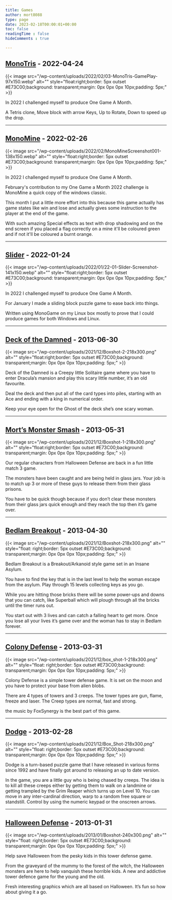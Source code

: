 ```yaml
---
title: Games
author: mort8088
type: page
date: 2023-02-18T00:00:01+00:00
toc: false
readingTime : false
hideComments : true

---
```


## [MonoTris][9] - 2022-04-24

{{< image src="/wp-content/uploads/2022/02/03-MonoTris-GamePlay-97x150.webp" alt="" style="float:right;border: 5px outset #E73C00;background: transparent;margin: 0px 0px 0px 10px;padding: 5px;" >}}

In 2022 I challenged myself to produce One Game A Month.

A Tetris clone, Move block with arrow Keys, Up to Rotate, Down to speed up the drop.

---

## [MonoMine][8] - 2022-02-26

{{< image src="/wp-content/uploads/2022/02/MonoMineScreenshot001-138x150.webp" alt="" style="float:right;border: 5px outset #E73C00;background: transparent;margin: 0px 0px 0px 10px;padding: 5px;" >}}

In 2022 I challenged myself to produce One Game A Month.

February's contribution to my One Game a Month 2022 challenge is MonoMine a quick copy of the windows classic.

This month I put a little more effort into this because this game actually has game states like win and lose and actually gives some instruction to the player at the end of the game.

With such amazing Special effects as text with drop shadowing and on the end screen if you placed a flag correctly on a mine it'll be coloured green and if not it'll be coloured a burnt orange.

---

## [Slider][7] - 2022-01-24

{{< image src="/wp-content/uploads/2022/01/22-01-Slider-Screenshot-141x150.webp" alt="" style="float:right;border: 5px outset #E73C00;background: transparent;margin: 0px 0px 0px 10px;padding: 5px;" >}}

In 2022 I challenged myself to produce One Game A Month.

For January I made a sliding block puzzle game to ease back into things.

Written using MonoGame on my Linux box mostly to prove that I could produce games for both Windows and Linux.

---

## [Deck of the Damned][6] - 2013-06-30

{{< image src="/wp-content/uploads/2021/12/Boxshot-2-218x300.png" alt="" style="float:right;border: 5px outset #E73C00;background: transparent;margin: 0px 0px 0px 10px;padding: 5px;" >}}

Deck of the Damned is a Creepy little Solitaire game where you have to enter Dracula’s mansion and play this scary little number, it’s an old favourite.

Deal the deck and then put all of the card types into piles, starting with an Ace and ending with a king in numerical order.

Keep your eye open for the Ghost of the deck she’s one scary woman.

---

## [Mort’s Monster Smash][5] - 2013-05-31

{{< image src="/wp-content/uploads/2021/12/Boxshot-1-218x300.png" alt="" style="float:right;border: 5px outset #E73C00;background: transparent;margin: 0px 0px 0px 10px;padding: 5px;" >}}

Our regular characters from Halloween Defense are back in a fun little match 3 game.

The monsters have been caught and are being held in glass jars. Your job is to match up 3 or more of these guys to release them from their glass prisons.

You have to be quick though because if you don’t clear these monsters from their glass jars quick enough and they reach the top then it’s game over.

---

## [Bedlam Breakout][4] - 2013-04-30

{{< image src="/wp-content/uploads/2021/12/Boxshot-218x300.png" alt="" style="float: right;border: 5px outset #E73C00;background: transparent;margin: 0px 0px 0px 10px;padding: 5px;" >}}

Bedlam Breakout is a Breakout/Arkanoid style game set in an Insane Asylum.

You have to find the key that is in the last level to help the woman escape from the asylum. Play through 15 levels collecting keys as you go.

While you are hitting those bricks there will be some power-ups and downs that you can catch, like Superball which will plough through all the bricks until the timer runs out.

You start out with 3 lives and can catch a falling heart to get more. Once you lose all your lives it’s game over and the woman has to stay in Bedlam forever.

---

## [Colony Defense][3] - 2013-03-31

{{< image src="/wp-content/uploads/2021/12/box_shot-1-218x300.png" alt="" style="float: right;border: 5px outset #E73C00;background: transparent;margin: 0px 0px 0px 10px;padding: 5px;" >}}

Colony Defense is a simple tower defense game. It is set on the moon and you have to protect your base from alien blobs.

There are 4 types of towers and 3 creeps. The tower types are gun, flame, freeze and laser. The Creep types are normal, fast and strong.

the music by FoxSynergy is the best part of this game.

---

## [Dodge][2] - 2013-02-28

{{< image src="/wp-content/uploads/2021/12/Box_Shot-218x300.png" alt="" style="float: right;border: 5px outset #E73C00;background: transparent;margin: 0px 0px 0px 10px;padding: 5px;" >}}

Dodge is a turn-based puzzle game that I have released in various forms since 1992 and have finally got around to releasing an up to date version.

In the game, you are a little guy who is being chased by creeps. The idea is to kill all these creeps either by getting them to walk on a landmine or getting trampled by the Grim Reaper which turns up on Level 10. You can move in any inter-cardinal direction, warp to a random free square or standstill. Control by using the numeric keypad or the onscreen arrows.

---

## [Halloween Defense][1] - 2013-01-31

{{< image src="/wp-content/uploads/2013/01/Boxshot-240x300.png" alt="" style="float: right;border: 5px outset #E73C00;background: transparent;margin: 0px 0px 0px 10px;padding: 5px;" >}}

Help save Halloween from the pesky kids in this tower defense game.

From the graveyard of the mummy to the forest of the witch, the Halloween monsters are here to help vanquish these horrible kids. A new and addictive tower defence game for the young and the old.

Fresh interesting graphics which are all based on Halloween. It’s fun so how about giving it a go.

 [1]: /2013/01/31/halloween-defense/
 [2]: /2013/02/28/dodge/
 [3]: /2013/03/31/colony-defense/
 [4]: /2013/04/30/bedlam-breakout/
 [5]: /2013/05/31/morts-monster-smash/
 [6]: /2013/06/30/deck-of-the-damned/
 [7]: /2022/01/24/01-slider/
 [8]: /2022/02/26/02-monomine/
 [9]: /2022/04/24/03-monotris/
